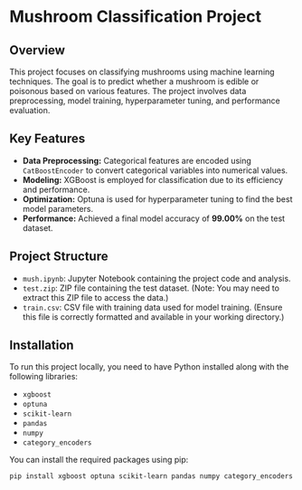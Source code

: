 # Mushroom Classification Project

## Overview

This project focuses on classifying mushrooms using machine learning techniques. The goal is to predict whether a mushroom is edible or poisonous based on various features. The project involves data preprocessing, model training, hyperparameter tuning, and performance evaluation.

## Key Features

- **Data Preprocessing:** Categorical features are encoded using `CatBoostEncoder` to convert categorical variables into numerical values.
- **Modeling:** XGBoost is employed for classification due to its efficiency and performance.
- **Optimization:** Optuna is used for hyperparameter tuning to find the best model parameters.
- **Performance:** Achieved a final model accuracy of **99.00%** on the test dataset.

## Project Structure

- `mush.ipynb`: Jupyter Notebook containing the project code and analysis.
- `test.zip`: ZIP file containing the test dataset. (Note: You may need to extract this ZIP file to access the data.)
- `train.csv`: CSV file with training data used for model training. (Ensure this file is correctly formatted and available in your working directory.)

## Installation

To run this project locally, you need to have Python installed along with the following libraries:

- `xgboost`
- `optuna`
- `scikit-learn`
- `pandas`
- `numpy`
- `category_encoders`

You can install the required packages using pip:

```bash
pip install xgboost optuna scikit-learn pandas numpy category_encoders
